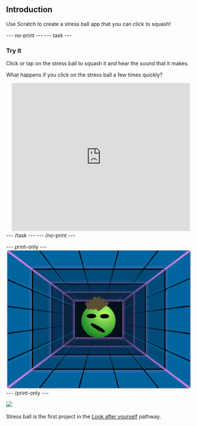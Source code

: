 ## Introduction

Use Scratch to create a stress ball app that you can click to squash!

--- no-print ---
--- task ---
### Try it
<div style="display: flex; flex-wrap: wrap">
<div style="flex-basis: 175px; flex-grow: 1">  
Click or tap on the stress ball to squash it and hear the sound that it makes.

What happens if you click on the stress ball a few times quickly?
</div>
<div class="scratch-preview" style="margin-left: 15px;">
  <iframe allowtransparency="true" width="485" height="402" src="https://scratch.mit.edu/projects/embed/401316899/?autostart=false" frameborder="0"></iframe>
</div>
</div>
--- /task ---
--- /no-print ---

--- print-only ---
![Complete project](images/balls-showcase-static.png)
--- /print-only ---

![](http://code.org/api/hour/begin_rp_stress.png)

Stress ball is the first project in the [Look after yourself](https://projects.raspberrypi.org/en/pathways/look-after-yourself) pathway. 